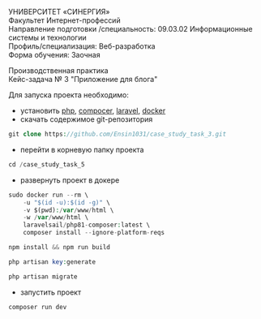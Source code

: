 УНИВЕРСИТЕТ «СИНЕРГИЯ»              
Факультет Интернет-профессий                    
Направление подготовки /специальность: 09.03.02 Информационные системы и технологии              
Профиль/специализация:  Веб-разработка              
Форма обучения:   Заочная            

Производственная практика                 
Кейс-задача № 3  "Приложение для блога"           

Для запуска проекта необходимо:          
- установить [php](https://www.php.net/), [compocer](https://getcomposer.org/), [laravel](https://laravel.com/), [docker](https://www.docker.com/)
- скачать содержимое git-репозитория                 
```php
git clone https://github.com/Ensin1031/case_study_task_3.git
```
- перейти в корневую папку проекта      
```php
cd /case_study_task_5
```
- развернуть проект в докере
```php
sudo docker run --rm \
    -u "$(id -u):$(id -g)" \
    -v $(pwd):/var/www/html \
    -w /var/www/html \
    laravelsail/php81-composer:latest \
    composer install --ignore-platform-reqs
```                 
```php
npm install && npm run build
```                
```php
php artisan key:generate
```            
```php
php artisan migrate
```            
- запустить проект      
```php
composer run dev
```                
